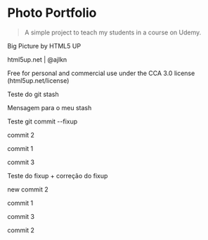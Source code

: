 # Photo Portfolio

> A simple project to teach my students in a course on Udemy.

Big Picture by HTML5 UP

html5up.net | @ajlkn

Free for personal and commercial use under the CCA 3.0 license (html5up.net/license)

Teste do git stash

Mensagem para o meu stash

Teste git commit --fixup


commit 2

commit 1

commit 3

Teste do fixup + correção do fixup

new commit 2


commit 1

commit 3

commit 2
